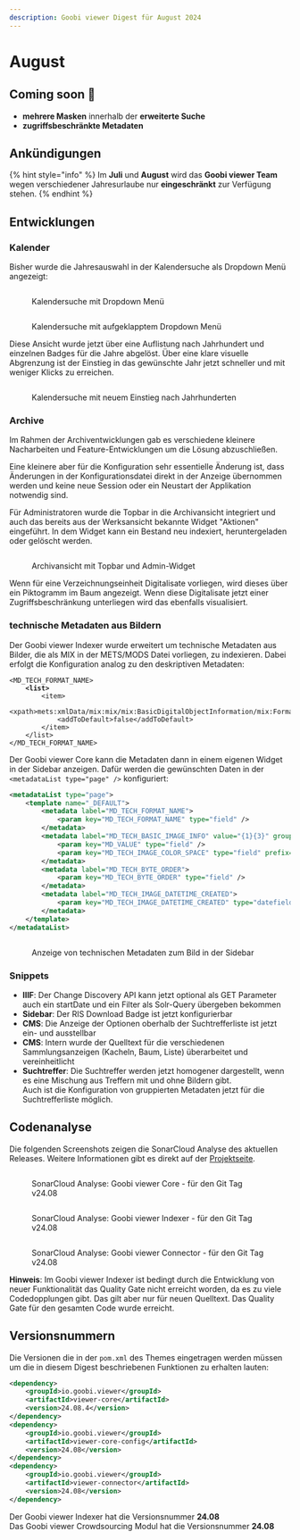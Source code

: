 ```yaml
---
description: Goobi viewer Digest für August 2024
---
```


# August

## Coming soon :rocket:

* **mehrere Masken** innerhalb  der **erweiterte Suche**
* **zugriffsbeschränkte Metadaten**

## Ankündigungen

{% hint style="info" %}
Im **Juli** und **August** wird das **Goobi viewer Team** wegen verschiedener Jahresurlaube nur **eingeschränkt** zur Verfügung stehen.&#x20;
{% endhint %}

## Entwicklungen

### Kalender

Bisher wurde die Jahresauswahl in der Kalendersuche als Dropdown Menü angezeigt:

<figure><img src="../.gitbook/assets/24.08_calendar-old1.png" alt=""><figcaption><p>Kalendersuche mit Dropdown Menü</p></figcaption></figure>

<figure><img src="../.gitbook/assets/24.08_calendar-old2.png" alt=""><figcaption><p>Kalendersuche mit aufgeklapptem Dropdown Menü</p></figcaption></figure>

Diese Ansicht wurde jetzt über eine Auflistung nach Jahrhundert und einzelnen Badges für die Jahre abgelöst. Über eine klare visuelle Abgrenzung ist der Einstieg in das gewünschte Jahr jetzt schneller und mit weniger Klicks zu erreichen.

<figure><img src="../.gitbook/assets/24.08_DE_calendar-new.png" alt=""><figcaption><p>Kalendersuche mit neuem Einstieg nach Jahrhunderten</p></figcaption></figure>

### Archive

Im Rahmen der Archiventwicklungen gab es verschiedene kleinere Nacharbeiten und Feature-Entwicklungen um die Lösung abzuschließen.

Eine kleinere aber für die Konfiguration sehr essentielle Änderung ist, dass Änderungen in der Konfigurationsdatei direkt in der Anzeige übernommen werden und keine neue Session oder ein Neustart der Applikation notwendig sind.

Für Administratoren wurde die Topbar in die Archivansicht integriert und auch das bereits aus der Werksansicht bekannte Widget "Aktionen" eingeführt. In dem Widget kann ein Bestand neu indexiert, heruntergeladen oder gelöscht werden.

<figure><img src="../.gitbook/assets/24.08_DE_archive-admin.png" alt=""><figcaption><p>Archivansicht mit Topbar und Admin-Widget</p></figcaption></figure>

Wenn für eine Verzeichnungseinheit Digitalisate vorliegen, wird dieses über ein Piktogramm im Baum angezeigt. Wenn diese Digitalisate jetzt einer Zugriffsbeschränkung unterliegen wird das ebenfalls visualisiert.

### technische Metadaten aus Bildern

Der Goobi viewer Indexer wurde erweitert um technische Metadaten aus Bilder, die als MIX in der METS/MODS Datei vorliegen, zu indexieren. Dabei erfolgt die Konfiguration analog zu den deskriptiven Metadaten:

<pre class="language-xml"><code class="lang-xml">&#x3C;MD_TECH_FORMAT_NAME>
<strong>    &#x3C;list>
</strong>        &#x3C;item>
            &#x3C;xpath>mets:xmlData/mix:mix/mix:BasicDigitalObjectInformation/mix:FormatDesignation/mix:formatName&#x3C;/xpath>
            &#x3C;addToDefault>false&#x3C;/addToDefault>
        &#x3C;/item>
    &#x3C;/list>
&#x3C;/MD_TECH_FORMAT_NAME>
</code></pre>

Der Goobi viewer Core kann die Metadaten dann in einem eigenen Widget in der Sidebar anzeigen. Dafür werden die gewünschten Daten in der `<metadataList type="page" />` konfiguriert:

```xml
<metadataList type="page">
    <template name="_DEFAULT">
        <metadata label="MD_TECH_FORMAT_NAME">
            <param key="MD_TECH_FORMAT_NAME" type="field" />
        </metadata>
        <metadata label="MD_TECH_BASIC_IMAGE_INFO" value="{1}{3}" group="true">
            <param key="MD_VALUE" type="field" />
            <param key="MD_TECH_IMAGE_COLOR_SPACE" type="field" prefix=",_SPACE_" />
        </metadata>
        <metadata label="MD_TECH_BYTE_ORDER">
            <param key="MD_TECH_BYTE_ORDER" type="field" />
        </metadata>
        <metadata label="MD_TECH_IMAGE_DATETIME_CREATED">
            <param key="MD_TECH_IMAGE_DATETIME_CREATED" type="datefield" pattern="yyyy-MM-dd'T'HH:mm:ss" />
        </metadata>
    </template>
</metadataList>
```

<figure><img src="../.gitbook/assets/24.08_DE_technical-metadata.png" alt=""><figcaption><p>Anzeige von technischen Metadaten zum Bild in der Sidebar</p></figcaption></figure>

### Snippets

* **IIIF**: Der Change Discovery API kann jetzt optional als GET Parameter auch ein startDate und ein Filter als Solr-Query übergeben bekommen
* **Sidebar**: Der RIS Download Badge ist jetzt konfigurierbar
* **CMS**: Die Anzeige der Optionen oberhalb der Suchtrefferliste ist jetzt ein- und ausstellbar
* **CMS**: Intern wurde der Quelltext für die verschiedenen Sammlungsanzeigen (Kacheln, Baum, Liste) überarbeitet und vereinheitlicht
* **Suchtreffer**: Die Suchtreffer werden jetzt homogener dargestellt, wenn es eine Mischung aus Treffern mit und ohne Bildern gibt. \
  Auch ist die Konfiguration von gruppierten Metadaten jetzt für die Suchtrefferliste möglich.

## Codenanalyse

Die folgenden Screenshots zeigen die SonarCloud Analyse des aktuellen Releases. Weitere Informationen gibt es direkt auf der [Projektseite](https://sonarcloud.io/organizations/intranda/projects).

<figure><img src="../.gitbook/assets/24.08_sonar-core.png" alt=""><figcaption><p>SonarCloud Analyse: Goobi viewer Core - für den Git Tag v24.08</p></figcaption></figure>

<figure><img src="../.gitbook/assets/24.08_sonar-indexer.png" alt=""><figcaption><p>SonarCloud Analyse: Goobi viewer Indexer - für den Git Tag v24.08</p></figcaption></figure>

<figure><img src="../.gitbook/assets/24.08_sonar-connector.png" alt=""><figcaption><p>SonarCloud Analyse: Goobi viewer Connector - für den Git Tag v24.08</p></figcaption></figure>

**Hinweis**: Im Goobi viewer Indexer ist bedingt durch die Entwicklung von neuer Funktionalität das Quality Gate nicht erreicht worden, da es zu viele Codedopplungen gibt. Das gilt aber nur für neuen Quelltext. Das Quality Gate für den gesamten Code wurde erreicht.

## Versionsnummern

Die Versionen die in der `pom.xml` des Themes eingetragen werden müssen um die in diesem Digest beschriebenen Funktionen zu erhalten lauten:

```xml
<dependency>
    <groupId>io.goobi.viewer</groupId>
    <artifactId>viewer-core</artifactId>
    <version>24.08.4</version>
</dependency>
<dependency>
    <groupId>io.goobi.viewer</groupId>
    <artifactId>viewer-core-config</artifactId>
    <version>24.08</version>
</dependency>
<dependency>
    <groupId>io.goobi.viewer</groupId>
    <artifactId>viewer-connector</artifactId>
    <version>24.08</version>
</dependency>
```

Der Goobi viewer Indexer hat die Versionsnummer **24.08**\
Das Goobi viewer Crowdsourcing Modul hat die Versionsnummer **24.08**
